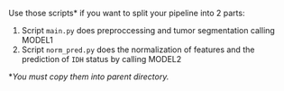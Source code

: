 Use those scripts* if you want to split your pipeline into 2 parts: 
1. Script `main.py` does preproccessing and tumor segmentation calling MODEL1
2. Script `norm_pred.py` does the normalization of features and the prediction of `IDH` status by calling MODEL2

*_You must copy them into parent directory._
